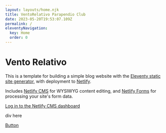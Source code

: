 ```yaml
---
layout: layouts/home.njk
title: VentoRelativo Parapendio Club
date: 2023-05-20T19:53:07.109Z
permalink: /
eleventyNavigation:
  key: Home
  order: 0
---
```

# Vento Relativo

This is a template for building a simple blog website with the [Eleventy static site generator](https://www.11ty.dev), with deployment to [Netlify](https://www.netlify.com).

Includes [Netlify CMS](https://www.netlifycms.org) for WYSIWYG content editing, and [Netlify Forms](https://www.netlify.com/docs/form-handling) for processing your site's form data.

[Log in to the Netlify CMS dashboard](/admin/)


<div class="some divs">div here</div>

<a class="button" href="https://www.google.com">Button</a>
